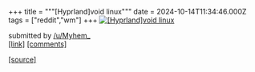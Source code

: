 +++
title = """[Hyprland]void linux"""
date = 2024-10-14T11:34:46.000Z
tags = ["reddit","wm"]
+++
[![[Hyprland]void linux](https://preview.redd.it/g6dqrkl5kpud1.png?width=640&crop=smart&auto=webp&s=b9d32f22f0d030435b1c8689f0df854c25609bc6 "[Hyprland]void linux")](https://www.reddit.com/r/unixporn/comments/1g3dl0q/hyprlandvoid_linux/)

submitted by [/u/Myhem\_](https://www.reddit.com/user/Myhem_)  
[\[link\]](https://i.redd.it/g6dqrkl5kpud1.png) [\[comments\]](https://www.reddit.com/r/unixporn/comments/1g3dl0q/hyprlandvoid_linux/)

[[source]](https://www.reddit.com/r/unixporn/comments/1g3dl0q/hyprlandvoid_linux/)
